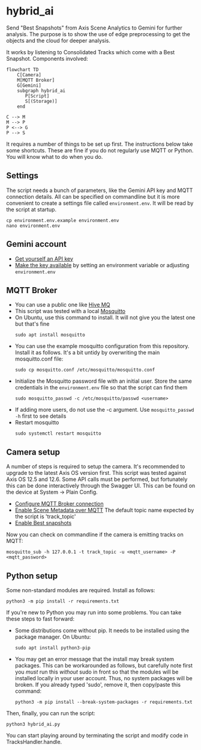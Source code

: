 # hybrid_ai
Send "Best Snapshots" from Axis Scene Analytics to Gemini for further
analysis. The purpose is to show the use of edge preprocessing to get the objects and the cloud for
deeper analysis.

It works by listening to Consolidated Tracks which come with a Best Snapshot.
Components involved:

```mermaid
flowchart TD
	C[Camera]
	M[MQTT Broker]
	G[Gemini]
	subgraph hybrid_ai
	   P[Script]
	   S[(Storage)]
	end

C --> M
M --> P
P <--> G
P --> S
```

It requires a number of things to be set up first. The instructions below take some
shortcuts. These are fine if you do not regularly use MQTT or Python. You will
know what to do when you do.

## Settings
The script needs a bunch of parameters, like the Gemini API key and MQTT connection details. All
can be specified on commandline but it is more convenient to create a settings
file called ```environment.env```. It will be read by the script at startup.

```
cp environment.env.example environment.env
nano environment.env
```


## Gemini account
 - [Get yourself an API key](https://ai.google.dev/gemini-api/docs/api-key)
 - [Make the key available](https://ai.google.dev/gemini-api/docs/api-key#set-api-env-var) by setting an environment variable or adjusting ```environment.env```



## MQTT Broker
 - You can use a public one like [Hive MQ](https://www.hivemq.com/mqtt/public-mqtt-broker/)
 - This script was tested with a local [Mosquitto](https://mosquitto.org/)
 - On Ubuntu, use this command to install. It will not give you the latest one
   but that's fine
   ```
   sudo apt install mosquitto
   ```
 - You can use the example mosquitto configuration from this repository. Install
   it as follows. It's a bit untidy by overwriting the main mosquitto.conf
   file:
   ```
   sudo cp mosquitto.conf /etc/mosquitto/mosquitto.conf
   ```
 - Initialize the Mosquitto password file with an initial user. Store the same credentials
   in the ```environment.env``` file so that the script can find them
   ```
   sudo mosquitto_passwd -c /etc/mosquitto/passwd <username>
   ```
 - If adding more users, do not use the -c argument. Use ```mosquitto_passwd -h``` first to see
   details
 - Restart mosquitto
   ```
   sudo systemctl restart mosquitto
   ```


## Camera setup
A number of steps is required to setup the camera. It's recommended to upgrade
to the latest Axis OS version first. This script was tested against Axis OS 12.5 and
12.6. Some API calls must be performed, but fortunately this can be done
interactively through the Swagger UI. This can be found on the device at
System -> Plain Config.

 - [Configure MQTT Broker connection](https://help.axis.com/en-us/axis-os-knowledge-base#mqtt)
 - [Enable Scene Metadata over MQTT](https://developer.axis.com/analytics/axis-scene-metadata/how-to-guides/scene-metadata-over-mqtt/)
   The default topic name expected by the script is 'track_topic'
 - [Enable Best snapshots](https://developer.axis.com/analytics/axis-scene-metadata/how-to-guides/best-snapshot-start/)

Now you can check on commandline if the camera is emitting tracks on MQTT:

```
mosquitto_sub -h 127.0.0.1 -t track_topic -u <mqtt_username> -P <mqtt_password>
```


## Python setup
Some non-standard modules are required. Install as follows:

```
python3 -m pip install -r requirements.txt
```

If you're new to Python you may run into some problems. You can take these
steps to fast forward:

 - Some distributions come without pip. It needs to be installed using the
   package manager. On Ubuntu:
   ```
   sudo apt install python3-pip
   ```
 - You may get an error message that the install may break system packages. This
   can be workarounded as follows, but carefully note first you _must_ run
   this _without_ sudo in front so that the modules will be installed locally
   in your user account.  Thus, no system packages will be broken. If you
   already typed 'sudo', remove it, then copy/paste this command:
   ```
   python3 -m pip install --break-system-packages -r requirements.txt
   ```


Then, finally, you can run the script:

```
python3 hybrid_ai.py
```

You can start playing around by terminating the script and modify code in TracksHandler.handle.
